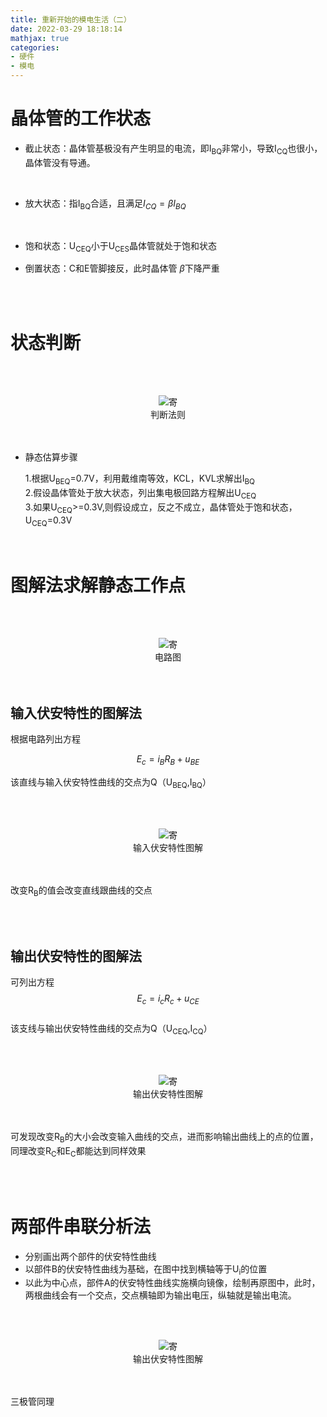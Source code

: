 ```yaml
---
title: 重新开始的模电生活（二）
date: 2022-03-29 18:18:14
mathjax: true
categories: 
- 硬件
- 模电
---
```


# 晶体管的工作状态

* 截止状态：晶体管基极没有产生明显的电流，即I<sub>BQ</sub>非常小，导致I<sub>CQ</sub>也很小，晶体管没有导通。

<br>

* 放大状态：指I<sub>BQ</sub>合适，且满足$I_{CQ}=\beta I_{BQ}$

<br>

* 饱和状态：U<sub>CEQ</sub>小于U<sub>CES</sub>晶体管就处于饱和状态

* 倒置状态：C和E管脚接反，此时晶体管 $\beta$下降严重


<br><br>

# 状态判断

<br/><br>
<div>			<!--块级封装-->
    <center>	<!--将图片和文字居中-->
    <img src="https://cdn.jsdelivr.net/gh/maxiro-samurai/image-bed@main/image/d428183945c22c15129c0a3ba37a2cb.42vj73n538y0.webp"
        alt="寄"
        style="zoom:这里写图片的缩放百分比"/>
    <br>		<!--换行-->
    判断法则	<!--标题-->
    </center>
</div>
<br><br>

* 静态估算步骤

    1.根据U<sub>BEQ</sub>=0.7V，利用戴维南等效，KCL，KVL求解出I<sub>BQ</sub>  
    2.假设晶体管处于放大状态，列出集电极回路方程解出U<sub>CEQ</sub>  
    3.如果U<sub>CEQ</sub>>=0.3V,则假设成立，反之不成立，晶体管处于饱和状态，U<sub>CEQ</sub>=0.3V

<br>  

# 图解法求解静态工作点
<br/><br>
<div>			<!--块级封装-->
    <center>	<!--将图片和文字居中-->
    <img src="https://cdn.jsdelivr.net/gh/maxiro-samurai/image-bed@main/image/7e359f7eadf4c2752f810201ae82b94.lvib93tw5d.webp"
        alt="寄"
        style="zoom:这里写图片的缩放百分比"/>
    <br>		<!--换行-->
    电路图	<!--标题-->
    </center>
</div>
<br><br>  

## 输入伏安特性的图解法

根据电路列出方程  

$$E_c=i_BR_B+u_{BE}$$

该直线与输入伏安特性曲线的交点为Q（U<sub>BEQ</sub>,I<sub>BQ</sub>）

<br/><br>
<div>			<!--块级封装-->
    <center>	<!--将图片和文字居中-->
    <img src="https://cdn.jsdelivr.net/gh/maxiro-samurai/image-bed@main/image/a9b64630b79dee7aa45563ac74b6bbf.4hfd0ua67l60.webp"
        alt="寄"
        style="zoom:这里写图片的缩放百分比"/>
    <br>		<!--换行-->
    输入伏安特性图解	<!--标题-->
    </center>
</div>
<br><br>  

改变R<sub>B</sub>的值会改变直线跟曲线的交点

<br><br>

## 输出伏安特性的图解法

可列出方程  
$$E_c=i_cR_c+u_{CE}$$  
该支线与输出伏安特性曲线的交点为Q（U<sub>CEQ</sub>,I<sub>CQ</sub>）

<br/><br>
<div>			<!--块级封装-->
    <center>	<!--将图片和文字居中-->
    <img src="https://cdn.jsdelivr.net/gh/maxiro-samurai/image-bed@main/image/1f795d85c0472357c303308972d24c8.6mh6vtodlc40.webp"
        alt="寄"
        style="zoom:这里写图片的缩放百分比"/>
    <br>		<!--换行-->
    输出伏安特性图解	<!--标题-->
    </center>
</div>
<br><br>  



可发现改变R<sub>B</sub>的大小会改变输入曲线的交点，进而影响输出曲线上的点的位置，同理改变R<sub>C</sub>和E<sub>C</sub>都能达到同样效果

<br><br>  

# 两部件串联分析法  

* 分别画出两个部件的伏安特性曲线
* 以部件B的伏安特性曲线为基础，在图中找到横轴等于U<sub>i</sub>的位置
* 以此为中心点，部件A的伏安特性曲线实施横向镜像，绘制再原图中，此时，两根曲线会有一个交点，交点横轴即为输出电压，纵轴就是输出电流。


<br/><br>
<div>			<!--块级封装-->
    <center>	<!--将图片和文字居中-->
    <img src="https://cdn.jsdelivr.net/gh/maxiro-samurai/image-bed@main/image/7d83c0e4a3c788e44c6c3a6bb74f0d5.2t3fxt9r8sm0.webp"
        alt="寄"
        style="zoom:这里写图片的缩放百分比"/>
    <br>		<!--换行-->
    输出伏安特性图解	<!--标题-->
    </center>
</div>
<br><br>  

三极管同理  

<br><br> 


